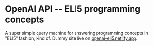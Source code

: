 # OpenAI API -- ELI5 programming concepts

A super simple query machine for answering programming concepts in "ELI5" fashion, kind of.
Dummy site live on [openai-eli5.netlify.app](http://openai-eli5.netlify.app).
